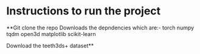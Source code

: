 # Instructions to run the project

**Git clone the repo
Downloads the depndencies which are:-
torch
numpy
tqdm
open3d
matplotlib
scikit-learn

Download the teeth3ds+ dataset**
